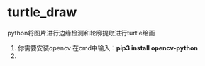 # turtle_draw
python将图片进行边缘检测和轮廓提取进行turtle绘画
1. 你需要安装opencv
在cmd中输入：**pip3 install opencv-python**
2.
